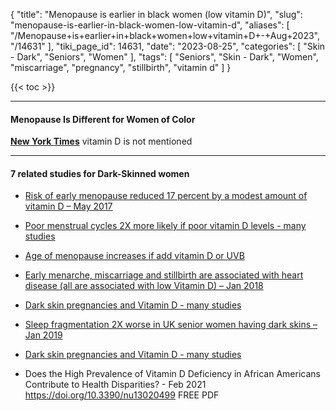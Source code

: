 {
    "title": "Menopause is earlier in black women (low vitamin D)",
    "slug": "menopause-is-earlier-in-black-women-low-vitamin-d",
    "aliases": [
        "/Menopause+is+earlier+in+black+women+low+vitamin+D+-+Aug+2023",
        "/14631"
    ],
    "tiki_page_id": 14631,
    "date": "2023-08-25",
    "categories": [
        "Skin - Dark",
        "Seniors",
        "Women"
    ],
    "tags": [
        "Seniors",
        "Skin - Dark",
        "Women",
        "miscarriage",
        "pregnancy",
        "stillbirth",
        "vitamin d"
    ]
}


{{< toc >}}

---

#### Menopause Is Different for Women of Color

 **[New York Times](https://www.nytimes.com/2023/08/23/well/live/menopause-symptoms-women-of-color.html)**   vitamin D is not mentioned

---

#### 7 related studies for Dark-Skinned women

* [Risk of early menopause reduced 17 percent by a modest amount of vitamin D – May 2017](/posts/risk-of-early-menopause-reduced-17-percent-by-a-modest-amount-of-vitamin-d)

* [Poor menstrual cycles 2X more likely if poor vitamin D levels - many studies](/posts/poor-menstrual-cycles-2x-more-likely-if-poor-vitamin-d-levels-many-studies)

* [Age of menopause increases if add vitamin D or UVB](/posts/age-of-menopause-increases-if-add-vitamin-d-or-uvb)

* [Early menarche, miscarriage and stillbirth are associated with heart disease (all are associated with low Vitamin D) – Jan 2018](/posts/early-menarche-miscarriage-and-stillbirth-are-associated-with-heart-disease-all--h-low-vitamin-d)

* [Dark skin pregnancies and Vitamin D - many studies](/posts/dark-skin-pregnancies-and-vitamin-d-many-studies)

* [Sleep fragmentation 2X worse in UK senior women having dark skins – Jan 2019](/posts/sleep-fragmentation-2x-worse-in-uk-senior-women-having-dark-skins)

* [Dark skin pregnancies and Vitamin D - many studies](/posts/dark-skin-pregnancies-and-vitamin-d-many-studies)

* Does the High Prevalence of Vitamin D Deficiency in African Americans Contribute to Health Disparities? - Feb 2021 https://doi.org/10.3390/nu13020499 FREE PDF